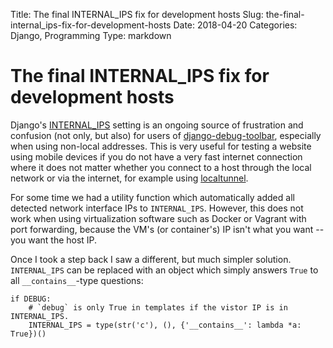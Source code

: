 Title: The final INTERNAL_IPS fix for development hosts
Slug: the-final-internal_ips-fix-for-development-hosts
Date: 2018-04-20
Categories: Django, Programming
Type: markdown

# The final INTERNAL_IPS fix for development hosts

Django's [INTERNAL_IPS](https://docs.djangoproject.com/en/2.0/ref/settings/#internal-ips) setting is an ongoing source of frustration and confusion (not only, but also) for users of [django-debug-toolbar](https://github.com/jazzband/django-debug-toolbar), especially when using non-local addresses. This is very useful for testing a website using mobile devices if you do not have a very fast internet connection where it does not matter whether you connect to a host through the local network or via the internet, for example using [localtunnel](https://localtunnel.github.io/www/).

For some time we had a utility function which automatically added all detected network interface IPs to `INTERNAL_IPS`. However, this does not work when using virtualization software such as Docker or Vagrant with port forwarding, because the VM's (or container's) IP isn't what you want -- you want the host IP.

Once I took a step back I saw a different, but much simpler solution. `INTERNAL_IPS` can be replaced with an object which simply answers `True` to all `__contains__`-type questions:

    if DEBUG:
        # `debug` is only True in templates if the vistor IP is in INTERNAL_IPS.
        INTERNAL_IPS = type(str('c'), (), {'__contains__': lambda *a: True})()
